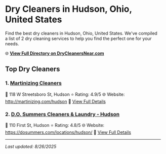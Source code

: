 # Dry Cleaners in Hudson, Ohio, United States

Find the best dry cleaners in Hudson, Ohio, United States. We've compiled a list of 2 dry cleaning services to help you find the perfect one for your needs.

🌐 **[View Full Directory on DryCleanersNear.com](https://drycleanersnear.com/city/US/Ohio/Hudson)**

## Top Dry Cleaners

### 1. [Martinizing Cleaners](https://drycleanersnear.com/dryCleaner/6875b63c9b5c02c2ea277d8c/martinizing-cleaners)
📍 118 W Streetsboro St, Hudson
⭐ Rating: 4.9/5
🌐 Website: http://martinizing.com/hudson
🔗 [View Full Details](https://drycleanersnear.com/dryCleaner/6875b63c9b5c02c2ea277d8c/martinizing-cleaners)

### 2. [D.O. Summers Cleaners & Laundry - Hudson](https://drycleanersnear.com/dryCleaner/6875b62f9b5c02c2ea277bf7/d-o-summers-cleaners-laundry-hudson)
📍 110 First St, Hudson
⭐ Rating: 4.8/5
🌐 Website: https://dosummers.com/locations/hudson/
🔗 [View Full Details](https://drycleanersnear.com/dryCleaner/6875b62f9b5c02c2ea277bf7/d-o-summers-cleaners-laundry-hudson)


---

*Last updated: 8/26/2025*
